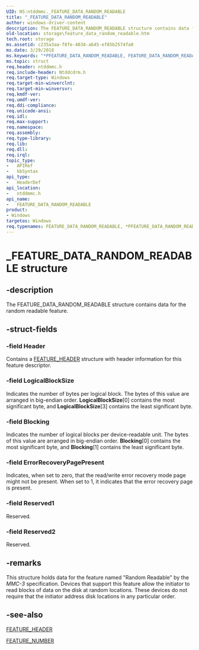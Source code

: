 ```yaml
---
UID: NS:ntddmmc._FEATURE_DATA_RANDOM_READABLE
title: "_FEATURE_DATA_RANDOM_READABLE"
author: windows-driver-content
description: The FEATURE_DATA_RANDOM_READABLE structure contains data for the random readable feature.
old-location: storage\feature_data_random_readable.htm
tech.root: storage
ms.assetid: c235a3aa-f8fe-4034-a645-ef85b2574fa0
ms.date: 3/29/2018
ms.keywords: "*PFEATURE_DATA_RANDOM_READABLE, FEATURE_DATA_RANDOM_READABLE, FEATURE_DATA_RANDOM_READABLE structure [Storage Devices], PFEATURE_DATA_RANDOM_READABLE, PFEATURE_DATA_RANDOM_READABLE structure pointer [Storage Devices], _FEATURE_DATA_RANDOM_READABLE, ntddmmc/FEATURE_DATA_RANDOM_READABLE, ntddmmc/PFEATURE_DATA_RANDOM_READABLE, storage.feature_data_random_readable, structs-CD-ROM_90540677-8abb-43d0-919a-821411398074.xml"
ms.topic: struct
req.header: ntddmmc.h
req.include-header: Ntddcdrm.h
req.target-type: Windows
req.target-min-winverclnt: 
req.target-min-winversvr: 
req.kmdf-ver: 
req.umdf-ver: 
req.ddi-compliance: 
req.unicode-ansi: 
req.idl: 
req.max-support: 
req.namespace: 
req.assembly: 
req.type-library: 
req.lib: 
req.dll: 
req.irql: 
topic_type:
-	APIRef
-	kbSyntax
api_type:
-	HeaderDef
api_location:
-	ntddmmc.h
api_name:
-	FEATURE_DATA_RANDOM_READABLE
product:
- Windows
targetos: Windows
req.typenames: FEATURE_DATA_RANDOM_READABLE, *PFEATURE_DATA_RANDOM_READABLE
---
```


# _FEATURE_DATA_RANDOM_READABLE structure


## -description


The FEATURE_DATA_RANDOM_READABLE structure contains data for the random readable feature. 


## -struct-fields




### -field Header

Contains a <a href="https://msdn.microsoft.com/library/windows/hardware/ff553848">FEATURE_HEADER</a> structure with header information for this feature descriptor. 


### -field LogicalBlockSize

Indicates the number of bytes per logical block. The bytes of this value are arranged in big-endian order. <b>LogicalBlockSize</b>[0] contains the most significant byte, and <b>LogicalBlockSize</b>[3] contains the least significant byte.


### -field Blocking

Indicates the number of logical blocks per device-readable unit. The bytes of this value are arranged in big-endian order. <b>Blocking</b>[0] contains the most significant byte, and <b>Blocking</b>[1] contains the least significant byte. 


### -field ErrorRecoveryPagePresent

Indicates, when set to zero, that the read/write error recovery mode page might not be present. When set to 1, it indicates that the error recovery page is present. 


### -field Reserved1

Reserved. 


### -field Reserved2

Reserved. 


## -remarks



This structure holds data for the feature named "Random Readable" by the <i>MMC-3 </i>specification. Devices that support this feature allow the initiator to read blocks of data on the disk at random locations. These devices do not require that the initiator address disk locations in any particular order. 




## -see-also




<a href="https://msdn.microsoft.com/library/windows/hardware/ff553848">FEATURE_HEADER</a>



<a href="https://msdn.microsoft.com/library/windows/hardware/ff553850">FEATURE_NUMBER</a>
 

 


